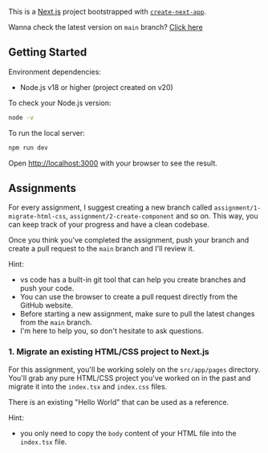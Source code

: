 This is a [Next.js](https://nextjs.org/) project bootstrapped with [`create-next-app`](https://github.com/vercel/next.js/tree/canary/packages/create-next-app).

Wanna check the latest version on `main` branch? [Click here](https://ana-classroom.vercel.app)

## Getting Started

Environment dependencies:
- Node.js v18 or higher (project created on v20)


To check your Node.js version:

```bash
node -v
```

To run the local server:

```bash
npm run dev
```

Open [http://localhost:3000](http://localhost:3000) with your browser to see the result.

## Assignments

For every assignment, I suggest creating a new branch called `assignment/1-migrate-html-css`, `assignment/2-create-component` and so on. This way, you can keep track of your progress and have a clean codebase.

Once you think you've completed the assignment, push your branch and create a pull request to the `main` branch and I'll review it.

Hint: 
- vs code has a built-in git tool that can help you create branches and push your code.
- You can use the browser to create a pull request directly from the GitHub website.
- Before starting a new assignment, make sure to pull the latest changes from the `main` branch.
- I'm here to help you, so don't hesitate to ask questions.

### 1. Migrate an existing HTML/CSS project to Next.js

For this assignment, you'll be working solely on the `src/app/pages` directory. You'll grab any pure HTML/CSS project you've worked on in the past and migrate it into the `index.tsx` and `index.css` files. 

There is an existing "Hello World" that can be used as a reference.

Hint: 
- you only need to copy the `body` content of your HTML file into the `index.tsx` file.